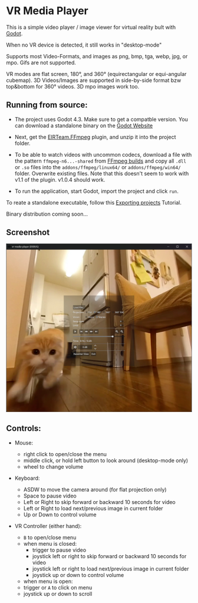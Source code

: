 # VR Media Player
This is a simple video player / image viewer for virtual reality bult with [Godot](https://godotengine.org/).

When no VR device is detected, it still works in "desktop-mode"

Supports most Video-Formats, and images as png, bmp, tga, webp, jpg, or mpo. Gifs are not supported.

VR modes are flat screen, 180°, and 360° (equirectangular or equi-angular cubemap).
3D Videos/Images are supported in side-by-side format bzw top&bottom for 360° videos.
3D mpo images work too. 

## Running from source:

- The project uses Godot 4.3. Make sure to get a compatble version. You can download a standalone binary on the [Godot Website](https://godotengine.org/download)

- Next, get the [EIRTeam.FFmpeg](https://github.com/EIRTeam/EIRTeam.FFmpeg/releases) plugin, and unzip it into the project folder.

- To be able to watch videos with uncommon codecs, download a file with the pattern `ffmpeg-n6...-shared` from [FFmpeg builds](https://github.com/BtbN/FFmpeg-Builds/releases) and copy all `.dll` or `.so` files into the `addons/ffmpeg/linux64/` or `addons/ffmpeg/win64/` folder. Overwrite existing files. Note that this doesn't seem to work with v1.1 of the plugin. v1.0.4 should work.

- To run the application, start Godot, import the project and click `run`.

To reate a standalone executable, follow this [Exporting projects](https://docs.godotengine.org/en/stable/tutorials/export/exporting_projects.html) Tutorial. 

Binary distribution coming soon...

## Screenshot
![Screenshot](screenshot.png)

## Controls:

- Mouse:
  - right click to open/close the menu
  - middle click, or hold left button to look around (desktop-mode only)
  - wheel to change volume

- Keyboard:
  - ASDW to move the camera around (for flat projection only)
  - Space to pause video
  - Left or Right to skip forward or backward 10 seconds for video
  - Left or Right to load next/previous image in current folder
  - Up or Down to control volume

- VR Controller (either hand):
  - `B` to open/close menu
  - when menu is closed:
    - trigger to pause video
    - joystick left or right to skip forward or backward 10 seconds for video
    - joystick left or right to load next/previous image in current folder
    - joystick up or down to control volume
  - when menu is open:
  - trigger or `A` to click on menu
  - joystick up or down to scroll
